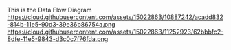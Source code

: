 This is the Data Flow Diagram
https://cloud.githubusercontent.com/assets/15022863/10887242/acadd832-814b-11e5-90d3-39e36b86754a.png
https://cloud.githubusercontent.com/assets/15022863/11252923/62bbbfc2-8dfe-11e5-9843-d3c0c7f76fda.png

